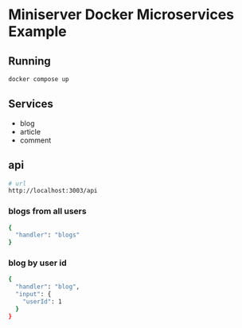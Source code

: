 # Miniserver Docker Microservices Example

## Running

```bash
docker compose up
```

## Services

- blog 
- article
- comment

## api

```bash
# url
http://localhost:3003/api
```

### blogs from all users

```bash
{
  "handler": "blogs"
}
```

### blog by user id

```bash
{
  "handler": "blog",
  "input": {
    "userId": 1
  }
}
```
